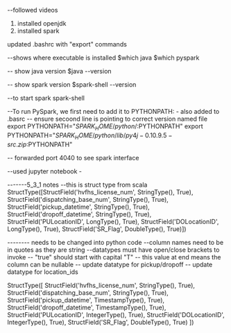 --followed videos
1. installed openjdk
2. installed spark

updated .bashrc with "export" commands


--shows where executable is installed
$which java
$which pyspark

-- show java version
$java --version 


-- show spark version
$spark-shell --version


--to start spark
spark-shell 


--To run PySpark, we first need to add it to PYTHONPATH: - also added to .basrc
-- ensure secoond line is pointing to correct version named file
export PYTHONPATH="${SPARK_HOME}/python/:$PYTHONPATH"
export PYTHONPATH="${SPARK_HOME}/python/lib/py4j-0.10.9.5-src.zip:$PYTHONPATH"


-- forwarded port 4040 to see spark interface


--used jupyter notebook - 




-------5_3_1 notes
--this is struct type from scala
StructType([StructField('hvfhs_license_num', StringType(), True), StructField('dispatching_base_num', StringType(), True), StructField('pickup_datetime', StringType(), True), StructField('dropoff_datetime', StringType(), True), StructField('PULocationID', LongType(), True), StructField('DOLocationID', LongType(), True), StructField('SR_Flag', DoubleType(), True)])


-------- needs to be changed into python code
--column names need to be in quotes as they are string
--datatypes must have open/close brackets to invoke
-- "true" should start with capital "T" -- this value at end means the column can be nullable
-- update datatype for pickup/dropoff
-- update datatype for location_ids

StructType([
    StructField('hvfhs_license_num', StringType(), True), 
    StructField('dispatching_base_num', StringType(), True), 
    StructField('pickup_datetime', TimestampType(), True), 
    StructField('dropoff_datetime', TimestampType(), True), 
    StructField('PULocationID', IntegerType(), True), 
    StructField('DOLocationID', IntegerType(), True), 
    StructField('SR_Flag', DoubleType(), True)
])